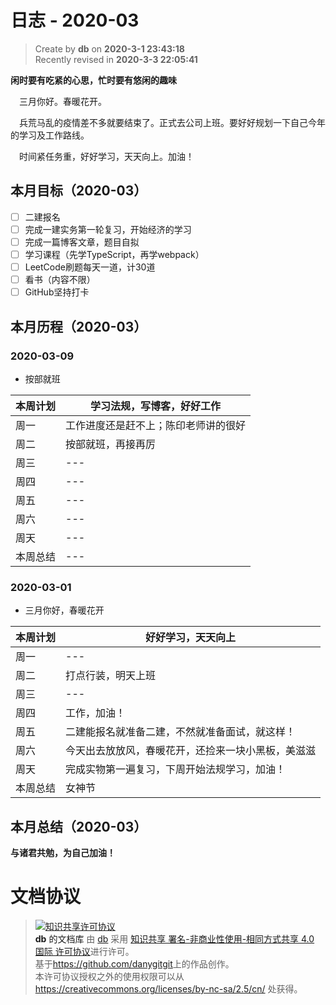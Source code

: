 日志 - 2020-03
===

> Create by **db** on **2020-3-1 23:43:18**  
> Recently revised in **2020-3-3 22:05:41**

**闲时要有吃紧的心思，忙时要有悠闲的趣味**

<!-- 一建复习开始时间：2019-12-16 -->

&emsp;三月你好。春暖花开。

&emsp;兵荒马乱的疫情差不多就要结束了。正式去公司上班。要好好规划一下自己今年的学习及工作路线。

&emsp;时间紧任务重，好好学习，天天向上。加油！


## 本月目标（2020-03）

* [ ] 二建报名
* [ ] 完成一建实务第一轮复习，开始经济的学习
* [ ] 完成一篇博客文章，题目自拟
* [ ] 学习课程（先学TypeScript，再学webpack）
* [ ] LeetCode刷题每天一道，计30道
* [ ] 看书（内容不限）
* [ ] GitHub坚持打卡

## 本月历程（2020-03）

<!-- ### 2020-03-01

- slogn

| 本周计划 | --- |
| -------- | --- |
| 周一     | --- |
| 周二     | --- |
| 周三     | --- |
| 周四     | --- |
| 周五     | --- |
| 周六     | --- |
| 周天     | --- |
| 本周总结 | --- | --> 

### 2020-03-09

- 按部就班

| 本周计划 | 学习法规，写博客，好好工作 |
| -------- | --- |
| 周一     | 工作进度还是赶不上；陈印老师讲的很好 |
| 周二     | 按部就班，再接再厉 |
| 周三     | --- |
| 周四     | --- |
| 周五     | --- |
| 周六     | --- |
| 周天     | --- |
| 本周总结 | --- | 

### 2020-03-01

- 三月你好，春暖花开

| 本周计划 | 好好学习，天天向上 |
| -------- | ------------------ |
| 周一     | ---                |
| 周二     | 打点行装，明天上班 |
| 周三     | ---                |
| 周四     | 工作，加油！               |
| 周五     | 二建能报名就准备二建，不然就准备面试，就这样！                |
| 周六     |今天出去放放风，春暖花开，还捡来一块小黑板，美滋滋              |
| 周天     | 完成实物第一遍复习，下周开始法规学习，加油！                |
| 本周总结 | 女神节                |

## 本月总结（2020-03）


**与诸君共勉，为自己加油！**

# 文档协议 
> <a rel="license" href="http://creativecommons.org/licenses/by-nc-sa/4.0/"><img alt="知识共享许可协议" style="border-width:0" src="https://i.creativecommons.org/l/by-nc-sa/4.0/88x31.png" /></a><br /><a xmlns:dct="http://purl.org/dc/terms/" property="dct:title">**db** 的文档库</a> 由 <a xmlns:cc="http://creativecommons.org/ns#" href="db" property="cc:attributionName" rel="cc:attributionURL">db</a> 采用 <a rel="license" href="http://creativecommons.org/licenses/by-nc-sa/4.0/">知识共享 署名-非商业性使用-相同方式共享 4.0 国际 许可协议</a>进行许可。<br />基于<a xmlns:dct="http://purl.org/dc/terms/" href="https://github.com/danygitgit" rel="dct:source">https://github.com/danygitgit</a>上的作品创作。<br />本许可协议授权之外的使用权限可以从 <a xmlns:cc="http://creativecommons.org/ns#" href="https://creativecommons.org/licenses/by-nc-sa/2.5/cn/" rel="cc:morePermissions">https://creativecommons.org/licenses/by-nc-sa/2.5/cn/</a> 处获得。

